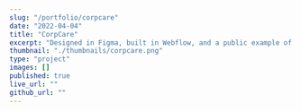 ```yaml
---
slug: "/portfolio/corpcare"
date: "2022-04-04"
title: "CorpCare"
excerpt: "Designed in Figma, built in Webflow, and a public example of work otherwise behind an N.D.A."
thumbnail: "./thumbnails/corpcare.png"
type: "project"
images: []
published: true
live_url: ""
github_url: ""
---
```

